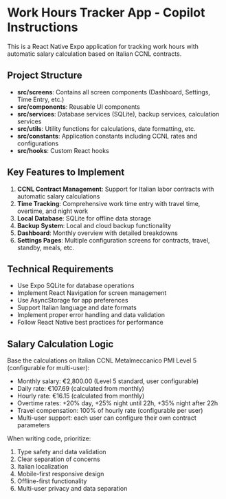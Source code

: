 <!-- Use this file to provide workspace-specific custom instructions to Copilot. For more details, visit https://code.visualstudio.com/docs/copilot/copilot-customization#_use-a-githubcopilotinstructionsmd-file -->

# Work Hours Tracker App - Copilot Instructions

This is a React Native Expo application for tracking work hours with automatic salary calculation based on Italian CCNL contracts.

## Project Structure
- **src/screens**: Contains all screen components (Dashboard, Settings, Time Entry, etc.)
- **src/components**: Reusable UI components
- **src/services**: Database services (SQLite), backup services, calculation services
- **src/utils**: Utility functions for calculations, date formatting, etc.
- **src/constants**: Application constants including CCNL rates and configurations
- **src/hooks**: Custom React hooks

## Key Features to Implement
1. **CCNL Contract Management**: Support for Italian labor contracts with automatic salary calculations
2. **Time Tracking**: Comprehensive work time entry with travel time, overtime, and night work
3. **Local Database**: SQLite for offline data storage
4. **Backup System**: Local and cloud backup functionality
5. **Dashboard**: Monthly overview with detailed breakdowns
6. **Settings Pages**: Multiple configuration screens for contracts, travel, standby, meals, etc.

## Technical Requirements
- Use Expo SQLite for database operations
- Implement React Navigation for screen management
- Use AsyncStorage for app preferences
- Support Italian language and date formats
- Implement proper error handling and data validation
- Follow React Native best practices for performance

## Salary Calculation Logic
Base the calculations on Italian CCNL Metalmeccanico PMI Level 5 (configurable for multi-user):
- Monthly salary: €2,800.00 (Level 5 standard, user configurable)
- Daily rate: €107.69 (calculated from monthly)
- Hourly rate: €16.15 (calculated from monthly)
- Overtime rates: +20% day, +25% night until 22h, +35% night after 22h
- Travel compensation: 100% of hourly rate (configurable per user)
- Multi-user support: each user can configure their own contract parameters

When writing code, prioritize:
1. Type safety and data validation
2. Clear separation of concerns
3. Italian localization
4. Mobile-first responsive design
5. Offline-first functionality
6. Multi-user privacy and data separation

